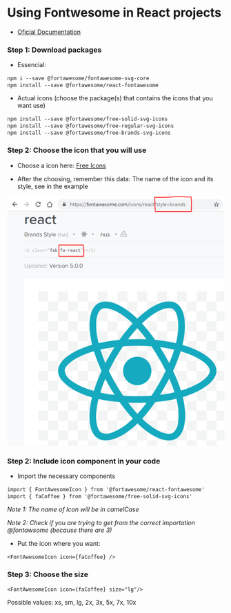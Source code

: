 # Using Fontwesome in React projects

- [Oficial Documentation](https://fontawesome.com/how-to-use/on-the-web/using-with/react)

### Step 1: Download packages

- Essencial:

```
npm i --save @fortawesome/fontawesome-svg-core
npm install --save @fortawesome/react-fontawesome
```

- Actual icons (choose the package(s) that contains the icons that you want use)

```
npm install --save @fortawesome/free-solid-svg-icons
npm install --save @fortawesome/free-regular-svg-icons
npm install --save @fortawesome/free-brands-svg-icons
```

### Step 2: Choose the icon that you will use

- Choose a icon here: [Free Icons](https://fontawesome.com/icons?d=gallery&p=2&s=brands,regular,solid&m=free)

- After the choosing, remember this data: The name of the icon and its style, see in the example

![image](https://github.com/PedroMarianoAlmeida/Web-Dev-Panning/blob/master/images/tutorial-fontawesome-react-1.PNG)

### Step 2: Include icon component in your code

- Import the necessary components

```
import { FontAwesomeIcon } from '@fortawesome/react-fontawesome'
import { faCoffee } from '@fortawesome/free-solid-svg-icons'
```

 *Note 1: The name of Icon will be in camelCase*
   
 *Note 2: Check if you are trying to get from the correct importation @fontawsome (because there are 3)*

- Put the icon where you want:

```
<FontAwesomeIcon icon={faCoffee} />
```

### Step 3: Choose the size

```
<FontAwesomeIcon icon={faCoffee} size="lg"/>
```

Possible values: xs, sm, lg, 2x, 3x, 5x, 7x, 10x
